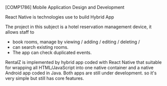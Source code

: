 [COMP1786] Mobile Application Design and Development

React Native is technologies use to build Hybrid App

The project in this subject is a hotel reservation management device, it allows staff to 
+ book rooms, manage by viewing / adding / editing / deleting / 
+ can search existing rooms.
+ The app can check duplicated events. 

RentalZ is implemented by hybrid app coded with React Native that suitable for wrapping all HTML/JavaScript into one native container and a native Android app coded in Java. Both apps are still under development. so it's very simple but still has core features.
